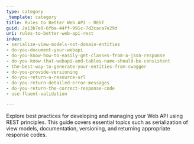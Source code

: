 ```yaml
---
type: category
_template: category
title: Rules to Better Web API - REST
guid: 2a13b7e0-6fba-44ff-991c-7d2caca7e29d
uri: rules-to-better-web-api-rest
index:
- serialize-view-models-not-domain-entities
- do-you-document-your-webapi
- do-you-know-how-to-easily-get-classes-from-a-json-response
- do-you-know-that-webapi-and-tables-name-should-be-consistent
- the-best-way-to-generate-your-entities-from-swagger
- do-you-provide-versioning
- do-you-return-a-resource-url
- do-you-return-detailed-error-messages
- do-you-return-the-correct-response-code
- use-fluent-validation

---
```


Explore best practices for developing and managing your Web API using REST principles. This guide covers essential topics such as serialization of view models, documentation, versioning, and returning appropriate response codes.
